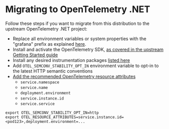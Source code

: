 # Migrating to OpenTelemetry .NET

Follow these steps if you want to migrate from this distribution to the
upstream OpenTelemetry .NET project:

- Replace all environment variables or system properties with the "grafana"
prefix as explained [here](https://grafana.com/docs/grafana-cloud/send-data/otlp/send-data-otlp/#push-directly-from-applications-using-the-opentelemetry-sdks).
- Install and activate the OpenTelemetry SDK,
[as covered in the upstream Getting Started guide](https://github.com/open-telemetry/opentelemetry-dotnet#getting-started)
- Install any desired instrumentation packages
[listed here](./supported-instrumentations.md)
- Add `OTEL_SEMCONV_STABILITY_OPT_IN` environment variable to opt-in to the
latest HTTP semantic conventions
- [Add the recommended OpenTelemetry resource attributes](https://grafana.com/docs/opentelemetry/instrumentation/configuration/resource-attributes/)
  - `service.namespace`
  - `service.name`
  - `deployment.environment`
  - `service.instance.id`
  - `service.service`

```shell
export OTEL_SEMCONV_STABILITY_OPT_IN=http
export OTEL_RESOURCE_ATTRIBUTES=service.instance.id=<pod123>,deployment.environment=...
```
